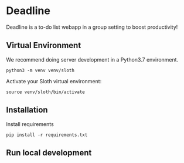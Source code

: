 # Deadline

Deadline is a to-do list webapp in a group setting to boost productivity!

## Virtual Environment
We recommend doing server development in a Python3.7 environment.
```
python3 -m venv venv/sloth
```

Activate your Sloth virtual environment:
```
source venv/sloth/bin/activate
```

## Installation
Install requirements
```
pip install -r requirements.txt
```

## Run local development
